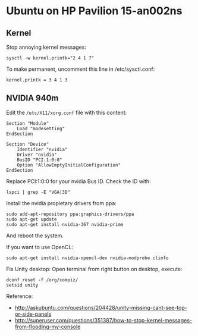 # Ubuntu on HP Pavilion 15-an002ns

## Kernel
Stop annoying kernel messages:
```
sysctl -w kernel.printk="2 4 1 7"
```
To make permanent, uncomment this line in /etc/sysctl.conf:
```
kernel.printk = 3 4 1 3
```

## NVIDIA 940m

Edit the `/etc/X11/xorg.conf` file with this content:

```
Section "Module"
    Load "modesetting"
EndSection

Section "Device"
    Identifier "nvidia"
    Driver "nvidia"
    BusID "PCI:1:0:0"
    Option "AllowEmptyInitialConfiguration"
EndSection
```
Replace PCI:1:0:0 for your nvidia Bus ID. Check the ID with:
```
lspci | grep -E "VGA|3D"
```

Install the nvidia propietary drivers from ppa:

```
sudo add-apt-repository ppa:graphics-drivers/ppa
sudo apt-get update
sudo apt-get install nvidia-367 nvidia-prime
```
And reboot the system.

If you want to use OpenCL:

```
sudo apt-get install nvidia-opencl-dev nvidia-modprobe clinfo
```

Fix Unity desktop:
Open terminal from right button on desktop, execute:
```
dconf reset -f /org/compiz/
setsid unity
```

Reference:

- http://askubuntu.com/questions/204428/unity-missing-cant-see-top-or-side-panels
- http://superuser.com/questions/351387/how-to-stop-kernel-messages-from-flooding-my-console
